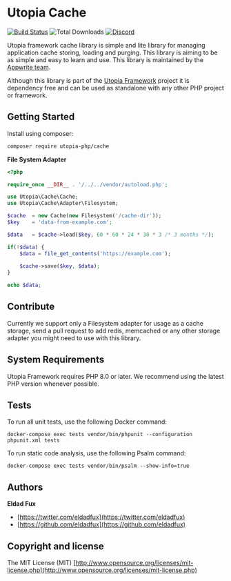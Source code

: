# Utopia Cache

[![Build Status](https://travis-ci.org/utopia-php/cache.svg?branch=master)](https://travis-ci.com/utopia-php/cache)
![Total Downloads](https://img.shields.io/packagist/dt/utopia-php/cache.svg)
[![Discord](https://img.shields.io/discord/564160730845151244?label=discord)](https://appwrite.io/discord)

Utopia framework cache library is simple and lite library for managing application cache storing, loading and purging. This library is aiming to be as simple and easy to learn and use. This library is maintained by the [Appwrite team](https://appwrite.io).

Although this library is part of the [Utopia Framework](https://github.com/utopia-php/framework) project it is dependency free and can be used as standalone with any other PHP project or framework.

## Getting Started

Install using composer:
```bash
composer require utopia-php/cache
```

**File System Adapter**

```php
<?php

require_once __DIR__ . '/../../vendor/autoload.php';

use Utopia\Cache\Cache;
use Utopia\Cache\Adapter\Filesystem;

$cache  = new Cache(new Filesystem('/cache-dir'));
$key    = 'data-from-example.com';

$data   = $cache->load($key, 60 * 60 * 24 * 30 * 3 /* 3 months */);

if(!$data) {
    $data = file_get_contents('https://example.com');
    
    $cache->save($key, $data);
}

echo $data;
```

## Contribute

Currently we support only a Filesystem adapter for usage as a cache storage, send a pull request to add redis, memcached or any other storage adapter you might need to use with this library.

## System Requirements

Utopia Framework requires PHP 8.0 or later. We recommend using the latest PHP version whenever possible.

## Tests

To run all unit tests, use the following Docker command:

`docker-compose exec tests vendor/bin/phpunit --configuration phpunit.xml tests`

To run static code analysis, use the following Psalm command:

`docker-compose exec tests vendor/bin/psalm --show-info=true`


## Authors

**Eldad Fux**

+ [https://twitter.com/eldadfux](https://twitter.com/eldadfux)
+ [https://github.com/eldadfux](https://github.com/eldadfux)

## Copyright and license

The MIT License (MIT) [http://www.opensource.org/licenses/mit-license.php](http://www.opensource.org/licenses/mit-license.php)
